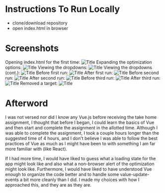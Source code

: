 # Instructions To Run Locally
- clone/download repository
- open index.html in browser

# Screenshots

Opening index.html for the first time:
![](docs/images/0.png?raw=true "Title")
Expanding the optimization options:
![](docs/images/1.png?raw=true "Title")
Viewing the dropdowns:
![](docs/images/2.png?raw=true "Title")
Viewing the dropdowns (cont.):
![](docs/images/3.png?raw=true "Title")
Before first run:
![](docs/images/4.png?raw=true "Title")
After first run:
![](docs/images/5.png?raw=true "Title")
Before second run:
![](docs/images/6.png?raw=true "Title")
After second run:
![](docs/images/7.png?raw=true "Title")
Before third run:
![](docs/images/8.png?raw=true "Title")
After third run:
![](docs/images/9.png?raw=true "Title")
Removed a target:
![](docs/images/10.png?raw=true "Title")

# Afterword

I was not versed nor did I know any Vue.js before receiving the take home assignment, I thought that before I began, I could learn the basics of Vue and then start and complete the assignment in the allotted time. Although I was able to complete the assignment, I took a couple hours longer than the suggested time of 4 hours, and I don't believe I was able to follow the best practices of Vue as much as I might have been to with something I am far more familiar with (like React).

If I had more time, I would have liked to guess what a loading state for the app might look like and also what a non-browser alert of the optimization might look like. Furthermore, I would have liked to have understood Vue enough to organize the code better and to handle some value-update-events a bit more cleanly than I did. I made my choices with how I approached this, and they are as they are.